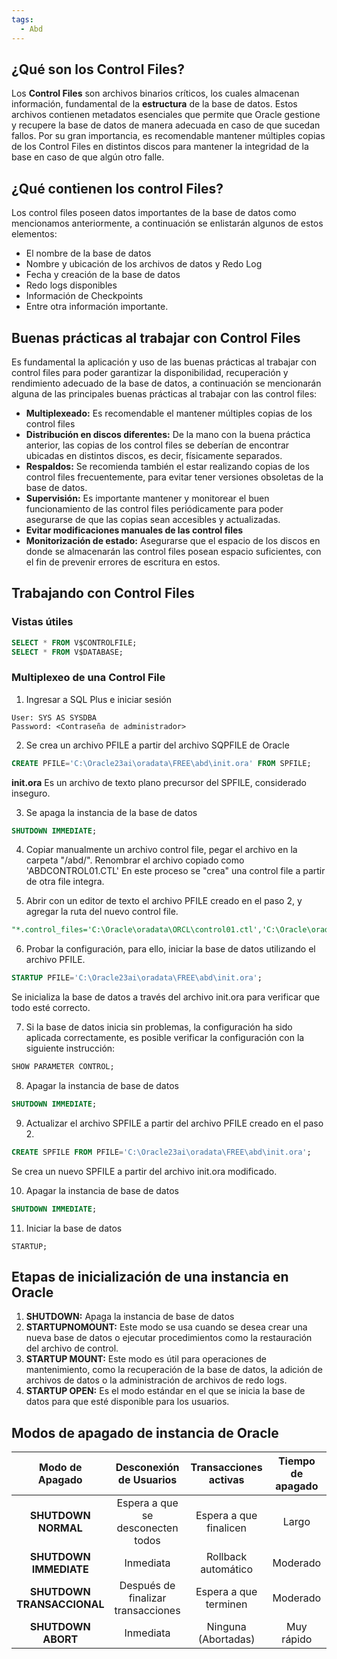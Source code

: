 ```yaml
---
tags:
  - Abd
---
```

## ¿Qué son los Control Files?

Los **Control Files** son archivos binarios críticos, los cuales almacenan información, fundamental de la **estructura** de la base de datos.
Estos archivos contienen metadatos esenciales que permite que Oracle gestione y recupere la base de datos de manera adecuada en caso de que sucedan fallos.
Por su gran importancia, es recomendable mantener múltiples copias de los Control Files en distintos discos para mantener la integridad de la base en caso de que algún otro falle.

## ¿Qué contienen los control Files?

Los control files poseen datos importantes de la base de datos como mencionamos anteriormente, a continuación se enlistarán algunos de estos elementos:

- El nombre de la base de datos
- Nombre y ubicación de los archivos de datos y Redo Log
- Fecha y creación de la base de datos 
- Redo logs disponibles
- Información de Checkpoints
- Entre otra información importante.

## Buenas prácticas al trabajar con Control Files

Es fundamental la aplicación y uso de las buenas prácticas al trabajar con control files para poder garantizar la disponibilidad, recuperación y rendimiento adecuado de la base de datos, a continuación se mencionarán alguna de las principales buenas prácticas al trabajar con las control files:

- **Multiplexeado:** Es recomendable el mantener múltiples copias de los control files
- **Distribución en discos diferentes:**  De la mano con la buena práctica anterior, las copias de los control files se deberían de encontrar ubicadas en distintos discos, es decir, físicamente separados.
- **Respaldos:** Se recomienda también el estar realizando copias de los control files frecuentemente, para evitar tener versiones obsoletas de la base de datos.
- **Supervisión:** Es importante mantener y monitorear el buen funcionamiento de las control files periódicamente para poder asegurarse de que las copias sean accesibles y actualizadas.
- **Evitar modificaciones manuales de las control files**
- **Monitorización de estado:** Asegurarse que el espacio de los discos en donde se almacenarán las control files posean espacio suficientes, con el fin de prevenir errores de escritura en estos.

## Trabajando con Control Files

### Vistas útiles

```sql
SELECT * FROM V$CONTROLFILE;
SELECT * FROM V$DATABASE;
```

### Multiplexeo de una Control File

1. Ingresar a SQL Plus e iniciar sesión
```
User: SYS AS SYSDBA
Password: <Contraseña de administrador>
```
2. Se crea un archivo PFILE a partir del archivo SQPFILE de Oracle
```sql
CREATE PFILE='C:\Oracle23ai\oradata\FREE\abd\init.ora' FROM SPFILE;
```
**init.ora** Es un archivo de texto plano precursor del SPFILE, considerado inseguro.

3. Se apaga la instancia de la base de datos
```sql
SHUTDOWN IMMEDIATE;
```
4. Copiar manualmente un archivo control file, pegar el archivo en la carpeta "/abd/". Renombrar el archivo copiado como 'ABDCONTROL01.CTL'
En este proceso se "crea" una control file a partir de otra file integra.

5. Abrir con un editor de texto el archivo PFILE creado en el paso 2, y agregar la ruta del nuevo control file.
```sql
"*.control_files='C:\Oracle\oradata\ORCL\control01.ctl','C:\Oracle\oradata\ORCL\control02.ctl','C:\Oracle\oradata\ORCL\seccion01\controlfile_backup\ABDCONTROL01.CTL'"
```

6. Probar la configuración, para ello, iniciar la base de datos utilizando el archivo PFILE. 
```sql
STARTUP PFILE='C:\Oracle23ai\oradata\FREE\abd\init.ora';
```
Se inicializa la base de datos a través del archivo init.ora para verificar que todo esté correcto.

7. Si la base de datos inicia sin problemas, la configuración ha sido aplicada correctamente, es posible verificar la configuración con la siguiente instrucción:
```sql
SHOW PARAMETER CONTROL;
```

8. Apagar la instancia de base de datos
```sql
SHUTDOWN IMMEDIATE;
```

9. Actualizar el archivo SPFILE a partir del archivo PFILE creado en el paso 2.
```sql
CREATE SPFILE FROM PFILE='C:\Oracle23ai\oradata\FREE\abd\init.ora';
```
Se crea un nuevo SPFILE a partir del archivo init.ora modificado.

10. Apagar la instancia de base de datos
```sql
SHUTDOWN IMMEDIATE;
```

11. Iniciar la base de datos
```
STARTUP;
```

## Etapas de inicialización de una instancia en Oracle

1. **SHUTDOWN:** Apaga la instancia de base de datos
2. **STARTUPNOMOUNT:** Este modo se usa cuando se desea crear una nueva base de datos o ejecutar procedimientos como la restauración del archivo de control.
3. **STARTUP MOUNT:** Este modo es útil para operaciones de mantenimiento, como la recuperación de la base de datos, la adición de archivos de datos o la administración de archivos de redo logs.
4. **STARTUP OPEN:** Es el modo estándar en el que se inicia la base de datos para que esté disponible para los usuarios.

## Modos de apagado de instancia de Oracle 

|    **Modo de Apagado**     |    **Desconexión de Usuarios**     | **Transacciones activas** | **Tiempo de apagado** |  **Seguridad de datos**   |
| :------------------------: | :--------------------------------: | :-----------------------: | :-------------------: | :-----------------------: |
|    **SHUTDOWN NORMAL**     | Espera a que se desconecten todos  |  Espera a que finalicen   |         Largo         |           Alta            |
|   **SHUTDOWN IMMEDIATE**   |             Inmediata              |    Rollback automático    |       Moderado        |           Alta            |
| **SHUTDOWN TRANSACCIONAL** | Después de finalizar transacciones |   Espera a que terminen   |       Moderado        |           Alta            |
|     **SHUTDOWN ABORT**     |             Inmediata              |    Ninguna (Abortadas)    |      Muy rápido       | Recuperación al reiniciar |

